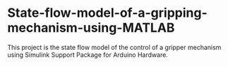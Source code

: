 # State-flow-model-of-a-gripping-mechanism-using-MATLAB

This project is the state flow model of the control of a gripper mechanism using Simulink Support Package for Arduino Hardware.
